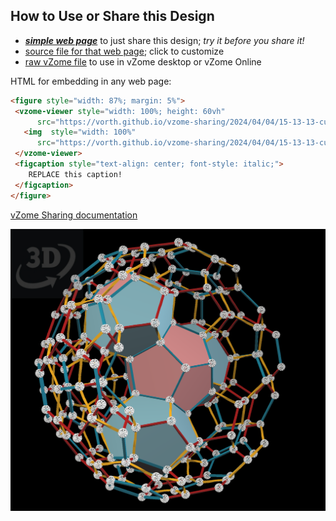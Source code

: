 
## How to Use or Share this Design

 - [***simple web page***](<https://vorth.github.io/vzome-sharing/2024/04/04/15-13-13-cutaway-hyperdo/>) to just share this design; *try it before you share it!*
 - [source file for that web page](<https://github.com/vorth/vzome-sharing/edit/main/2024/04/04/15-13-13-cutaway-hyperdo/index.md>); click to customize
 - [raw vZome file](<https://raw.githubusercontent.com/vorth/vzome-sharing/main/2024/04/04/15-13-13-cutaway-hyperdo/cutaway-hyperdo.vZome>) to use in vZome desktop or vZome Online
 
 HTML for embedding in any web page:
 ```html
<figure style="width: 87%; margin: 5%">
  <vzome-viewer style="width: 100%; height: 60vh"
       src="https://vorth.github.io/vzome-sharing/2024/04/04/15-13-13-cutaway-hyperdo/cutaway-hyperdo.vZome" >
    <img  style="width: 100%"
       src="https://vorth.github.io/vzome-sharing/2024/04/04/15-13-13-cutaway-hyperdo/cutaway-hyperdo.png" >
  </vzome-viewer>
  <figcaption style="text-align: center; font-style: italic;">
     REPLACE this caption!
  </figcaption>
</figure>
 ```

[vZome Sharing documentation](https://vzome.github.io/vzome/sharing.html#how-it-works)

![Image](<cutaway-hyperdo.png>)

